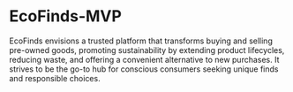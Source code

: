 # EcoFinds-MVP
EcoFinds envisions a trusted platform that transforms buying and selling pre-owned goods, promoting sustainability by extending product lifecycles, reducing waste, and offering a convenient alternative to new purchases. It strives to be the go-to hub for conscious consumers seeking unique finds and responsible choices.
